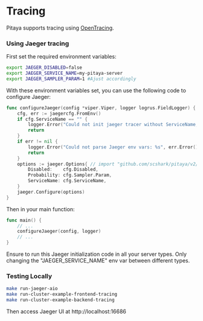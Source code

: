 Tracing
=======

Pitaya supports tracing using [OpenTracing](http://opentracing.io/).

### Using Jaeger tracing

First set the required environment variables:

```bash
export JAEGER_DISABLED=false
export JAEGER_SERVICE_NAME=my-pitaya-server
export JAEGER_SAMPLER_PARAM=1 #Ajust accordingly
```

With these environment variables set, you can use the following code to configure Jaeger:

```go
func configureJaeger(config *viper.Viper, logger logrus.FieldLogger) {
	cfg, err := jaegercfg.FromEnv()
	if cfg.ServiceName == "" {
		logger.Error("Could not init jaeger tracer without ServiceName, either set environment JAEGER_SERVICE_NAME or cfg.ServiceName = \"my-api\"")
		return
	}
	if err != nil {
		logger.Error("Could not parse Jaeger env vars: %s", err.Error())
		return
	}
	options := jaeger.Options{ // import "github.com/scshark/pitaya/v2/tracing/jaeger"
		Disabled:    cfg.Disabled,
		Probability: cfg.Sampler.Param,
		ServiceName: cfg.ServiceName,
	}
	jaeger.Configure(options)
}
```

Then in your main function:

```go
func main() {
    // ...
    configureJaeger(config, logger)
    // ...
}
```

Ensure to run this Jaeger initialization code in all your server types. Only changing the "JAEGER_SERVICE_NAME" env var between different types.

### Testing Locally
```bash
make run-jaeger-aio
make run-cluster-example-frontend-tracing
make run-cluster-example-backend-tracing
```

Then access Jaeger UI at http://localhost:16686